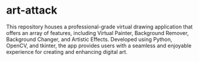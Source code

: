 # art-attack
This repository houses a professional-grade virtual drawing application that offers an array of features, including Virtual Painter, Background Remover, Background Changer, and Artistic Effects. Developed using Python, OpenCV, and tkinter, the app provides users with a seamless and enjoyable experience for creating and enhancing digital art.
